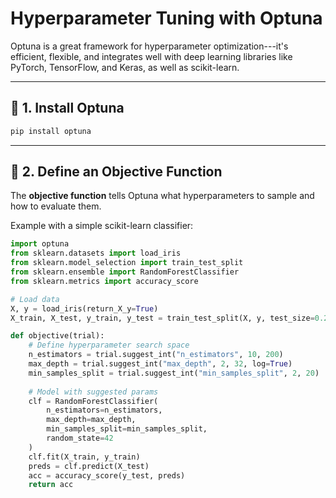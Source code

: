 # Hyperparameter Tuning with Optuna

Optuna is a great framework for hyperparameter optimization---it's
efficient, flexible, and integrates well with deep learning libraries
like PyTorch, TensorFlow, and Keras, as well as scikit-learn.

------------------------------------------------------------------------

## 🔹 1. Install Optuna

``` bash
pip install optuna
```

------------------------------------------------------------------------

## 🔹 2. Define an Objective Function

The **objective function** tells Optuna what hyperparameters to sample
and how to evaluate them.

Example with a simple scikit-learn classifier:

``` python
import optuna
from sklearn.datasets import load_iris
from sklearn.model_selection import train_test_split
from sklearn.ensemble import RandomForestClassifier
from sklearn.metrics import accuracy_score

# Load data
X, y = load_iris(return_X_y=True)
X_train, X_test, y_train, y_test = train_test_split(X, y, test_size=0.2, random_state=42)

def objective(trial):
    # Define hyperparameter search space
    n_estimators = trial.suggest_int("n_estimators", 10, 200)
    max_depth = trial.suggest_int("max_depth", 2, 32, log=True)
    min_samples_split = trial.suggest_int("min_samples_split", 2, 20)
    
    # Model with suggested params
    clf = RandomForestClassifier(
        n_estimators=n_estimators,
        max_depth=max_depth,
        min_samples_split=min_samples_split,
        random_state=42
    )
    clf.fit(X_train, y_train)
    preds = clf.predict(X_test)
    acc = accuracy_score(y_test, preds)
    return acc
```
<!-- 
------------------------------------------------------------------------

## 🔹 3. Run the Optimization

``` python
study = optuna.create_study(direction="maximize")  # "minimize" for loss
study.optimize(objective, n_trials=50)

print("Best trial:")
trial = study.best_trial
print("  Value:", trial.value)
print("  Params:", trial.params)
```

------------------------------------------------------------------------

## 🔹 4. Example with Deep Learning (PyTorch)

You can use Optuna to tune learning rate, hidden layers, dropout, etc.

``` python
import torch
import torch.nn as nn
import torch.optim as optim
from torch.utils.data import DataLoader, TensorDataset

def objective(trial):
    # Suggest hyperparams
    lr = trial.suggest_loguniform("lr", 1e-5, 1e-1)
    n_hidden = trial.suggest_int("n_hidden", 16, 128)
    dropout = trial.suggest_float("dropout", 0.1, 0.5)
    
    # Define simple model
    class Net(nn.Module):
        def __init__(self):
            super(Net, self).__init__()
            self.fc1 = nn.Linear(4, n_hidden)
            self.dropout = nn.Dropout(dropout)
            self.fc2 = nn.Linear(n_hidden, 3)

        def forward(self, x):
            x = torch.relu(self.fc1(x))
            x = self.dropout(x)
            return self.fc2(x)
    
    model = Net()
    optimizer = optim.Adam(model.parameters(), lr=lr)
    criterion = nn.CrossEntropyLoss()
    
    dataset = TensorDataset(torch.tensor(X_train, dtype=torch.float32),
                            torch.tensor(y_train, dtype=torch.long))
    loader = DataLoader(dataset, batch_size=16, shuffle=True)

    # Training loop
    for epoch in range(10):
        for xb, yb in loader:
            optimizer.zero_grad()
            preds = model(xb)
            loss = criterion(preds, yb)
            loss.backward()
            optimizer.step()
    
    # Evaluate
    with torch.no_grad():
        preds = model(torch.tensor(X_test, dtype=torch.float32))
        acc = (preds.argmax(dim=1).numpy() == y_test).mean()
    return acc
```

------------------------------------------------------------------------

## 🔹 5. Visualize Results

Optuna has built-in visualization:

``` python
optuna.visualization.plot_optimization_history(study)
optuna.visualization.plot_param_importances(study)
```

------------------------------------------------------------------------

✅ **Key Tips:** - Use `suggest_int`, `suggest_float`,
`suggest_categorical`, `suggest_loguniform` depending on the parameter
type. - For deep learning, you can prune unpromising trials early using
`optuna.integration.PyTorchLightningPruningCallback` or similar. - Set a
proper number of trials (start small like `n_trials=20`, scale up
later). - Combine with distributed/parallel execution for faster tuning. -->
